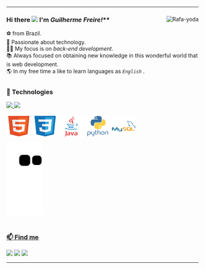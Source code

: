 ***
<div class="background">
<div>
  <img align="right"  alt="Rafa-yoda" src="https://wingware.com/images/blog/quick-select/quick-select-1.gif"/>
</div> 

### **Hi there <img src="https://raw.githubusercontent.com/kaueMarques/kaueMarques/master/hi.gif" width="30px"> I'm *Guilherme Freire!***** 


⚽ from Brazil. <br>
💜 Passionate about technology. <br>
👨‍💻 My focus is on _back-end development_. <br>
📚 Always focused on obtaining new knowledge in this wonderful world that is web development. <br>
🌎 In my free time a like to learn languages as *_`English`_* . <br>

##

**<h3> :rocket: Technologies </h3>**

<div>
  <a href="https://github.com/Guilhemre-bot149">
  <img height="150em" src="https://github-readme-stats.vercel.app/api?username=Guilherme-bot149&show_icons=true&theme=tokyonight&include_all_commits=true&count_private=true"/>
  <img height="150em" src="https://github-readme-stats.vercel.app/api/top-langs/?username=Guilherme-bot149&layout=compact&langs_count=16&theme=tokyonight"/>
</div>
<br>
<div style="display: inline-block">
  <img src="https://raw.githubusercontent.com/devicons/devicon/master/icons/html5/html5-original.svg" height="55" width="65" align="center"/>
  <img src="https://raw.githubusercontent.com/devicons/devicon/master/icons/css3/css3-original.svg" height="55" width="65" align="center"/>
  <img src="https://github.com/devicons/devicon/blob/master/icons/java/java-original-wordmark.svg" height="55" width="65" align="center"/>
  <img src="https://github.com/devicons/devicon/blob/master/icons/python/python-original-wordmark.svg" height="55" width="65" align="center"/>
  <img src="https://github.com/devicons/devicon/blob/master/icons/mysql/mysql-original-wordmark.svg" height="55" width="65" align="center"/>
  
  ![Snake animation](https://github.com/Guilherme-bot149/Guilherme-bot149/blob/output/github-contribution-grid-snake.svg)
</div>
  
##

**<h3>:mailbox: Find me</h3>**
<div> 
  <a href="https://www.linkedin.com/in/guilherme-freire-4921471b4/" target="_blank"><img src="https://img.shields.io/badge/-LinkedIn-%230077B5?style=for-the-badge&logo=linkedin&logoColor=white" target="_blank"></a>
  <a href="https://www.instagram.com/guifreire63/" target="_blank"><img src="https://img.shields.io/badge/-Instagram-b5179e?style=for-the-badge&logo=instagram&logoColor=white" target="_blank"></a>
  <a href = "mailto:guilhermeffsilva52@gmail.com"><img src="https://img.shields.io/badge/-Gmail-%23333?style=for-the-badge&logo=gmail&logoColor=white" target="_blank"></a>
</div>
  </div>
  
  
***
